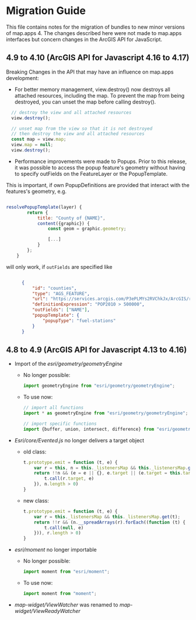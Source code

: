 # Migration Guide

This file contains notes for the migration of bundles to new minor versions of map.apps 4.
The changes described here were not made to map.apps interfaces but concern changes in the ArcGIS API for JavaScript.

## 4.9 to 4.10 (ArcGIS API for Javascript 4.16 to 4.17)

Breaking Changes in the API that may have an influence on map.apps development:

- For better memory management, view.destroy() now destroys all attached resources, including the map. To prevent the map from being destroyed, you can unset the map before calling destroy().

```javascript
  // destroy the view and all attached resources
  view.destroy();

  // unset map from the view so that it is not destroyed
  // then destroy the view and all attached resources
  const map = view.map;
  view.map = null;
  view.destroy();
```

- Performance improvements were made to Popups. Prior to this release, it was possible to access the popup feature's geometry without having to specify outFields on the FeatureLayer or the PopupTemplate.

This is important, if own PopupDefinitions are provided that interact with the features's geometry, e.g.

```javascript

resolvePopupTemplate(layer) {
        return {
            title: "County of {NAME}",
            content({graphic}) {
                const geom = graphic.geometry;

                [...]
            }
        };
    }

```

will only work, if `outFields` are specified like

```json

      {
          "id": "counties",
          "type": "AGS_FEATURE",
          "url": "https://services.arcgis.com/P3ePLMYs2RVChkJx/ArcGIS/rest/services/USA_Counties/FeatureServer/0",
          "definitionExpression": "POP2010 > 500000",
          "outFields": ["NAME"],
          "popupTemplate": {
              "popupType": "fuel-stations"
          }
      }
```

## 4.8 to 4.9 (ArcGIS API for Javascript 4.13 to 4.16)

- Import of the *esri/geometry/geometryEngine*
  - No longer possible:
    ```javascript
    import geometryEngine from "esri/geometry/geometryEngine"; 
    ```
  - To use now:
    ```javascript
    // import all functions
    import * as geometryEngine from "esri/geometry/geometryEngine";
    ```
    ```javascript
    // import specific functions
    import {buffer, union, intersect, difference} from "esri/geometry/geometryEngine";
    ```

- *Esri/core/Evented.js* no longer delivers a target object
  - old class:
    ```javascript
    t.prototype.emit = function (t, e) {
        var r = this, n = this._listenersMap && this._listenersMap.get(t);
        return !!n && (e = e || {}, e.target || (e.target = this.target), n.slice().forEach(function (t) {
            t.call(r.target, e)
        }), n.length > 0)
    }
    ```
  - new class:
    ```javascript
    t.prototype.emit = function (t, e) {
        var r = this._listenersMap && this._listenersMap.get(t);
        return !!r && (n.__spreadArrays(r).forEach((function (t) {
            t.call(null, e)
        })), r.length > 0)
    }
    ```

- *esri/moment* no longer importable
  - No longer possible:
    ```javascript
    import moment from "esri/moment";
    ```
  - To use now:
    ```javascript
    import moment from "moment";
    ```
    
- *map-widget/ViewWatcher* was renamed to *map-widget/ViewReadyWatcher*